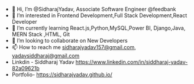 - 👋 Hi, I’m @SidharajYadav, Associate Software Engineer @feedbank    
- 👀 I’m interested in Frontend Development,Full Stack Development,React Developer    
- 🌱 I’m currently learning React.js,Python,MySQL,Power BI, Django,Java, MERN Stack ,HTML, Git 
- 💞️ I’m looking to collaborate on New Developers     
- 📫 How to reach me sidharajyadav157@gmail.com, yadavsiddharaj@gmail.com   
- Linkdin - Siddharaj Yadav  https://www.linkedin.com/in/siddharaj-yadav-82a09621b    
- Portfolio- https://sidharajyadav.github.io/  
<!--- 
SidharajYadav/SidharajYadav is a ✨ special ✨ repository because its `README.md` (this file) appears on your GitHub profile.
You can click the Preview link to take a look at your changes..
---> 

 

